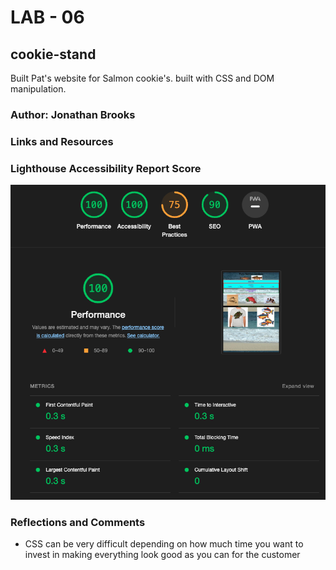 # LAB - 06

## cookie-stand

Built Pat's website for Salmon cookie's. built with CSS and DOM manipulation.

### Author: Jonathan Brooks

### Links and Resources

### Lighthouse Accessibility Report Score

![lighthouse Score](/img/lighthouse.png)

### Reflections and Comments

* CSS can be very difficult depending on how much time you want to invest in making everything look good as you can for the customer